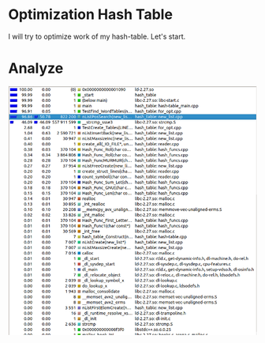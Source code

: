 # Optimization Hash Table

I will try to optimize work of my hash-table. Let's start.

# Analyze

![](https://github.com/shugaley/2_semestr/blob/master/optimization_hash_table/valgrind.png)




























